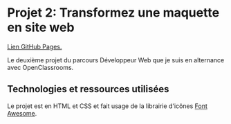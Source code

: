 # Projet 2: Transformez une maquette en site web

[Lien GitHub Pages.](https://adrianpaulstaron.github.io/adrianpaulstaron-OCP2/)

Le deuxième projet du parcours Développeur Web que je suis en alternance avec OpenClassrooms.

## Technologies et ressources utilisées

Le projet est en HTML et CSS et fait usage de la librairie d'icônes [Font Awesome](https://fontawesome.com/).
